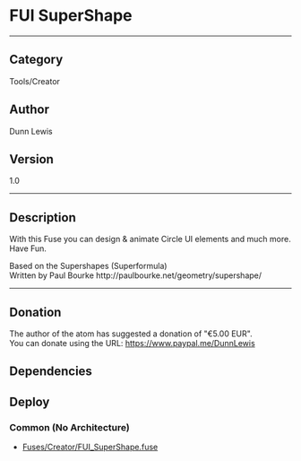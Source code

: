 # FUI SuperShape
___

## Category
Tools/Creator

## Author
Dunn Lewis

## Version
1.0

___

## Description
<p>With this Fuse you can design & animate Circle UI elements and much more. Have Fun.</p>

<p>Based on the Supershapes (Superformula)<br>
Written by Paul Bourke http://paulbourke.net/geometry/supershape/</p>

___

## Donation
The author of the atom has suggested a donation of "€5.00 EUR".  
You can donate using the URL: <a href="https://www.paypal.me/DunnLewis" class="button">https://www.paypal.me/DunnLewis</a>
## Dependencies

## Deploy

### Common (No Architecture)

<ul>
<li><a href="https://gitlab.com/WeSuckLess/Reactor/-/blob/master/Atoms/com.DunnLewis.FUI_SuperShape/Fuses/Creator/FUI_SuperShape.fuse?ref_type=heads">Fuses/Creator/FUI_SuperShape.fuse</a></li>
</ul>
